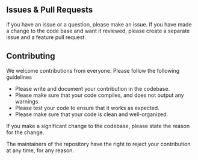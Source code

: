 ## Issues & Pull Requests

if you have an issue or a question, please make an issue. If you have made a change to the code base and want it
reviewed, please create a separate issue and a feature pull request.

## Contributing

We welcome contributions from everyone. Please follow the following guidelines

- Please write and document your contribution in the codebase.
- Please make sure that your code compiles, and does not output any warnings.
- Please test your code to ensure that it works as expected.
- Please make sure that your code is clean and well-organized.

If you make a significant change to the codebase, please state the reason for the change.

The maintainers of the repository have the right to reject your contribution at any time, for any reason.

